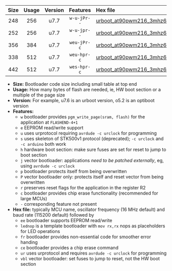 |Size|Usage|Version|Features|Hex file|
|:-:|:-:|:-:|:-:|:--|
|248|256|u7.7|`w-u-jPr--`|[urboot_at90pwm216_3mhz6864_115200bps_lednop_ur_vbl.hex](https://raw.githubusercontent.com/stefanrueger/urboot.hex/main/mcus/at90pwm216/fcpu_3mhz6864/115200_bps/urboot_at90pwm216_3mhz6864_115200bps_lednop_ur_vbl.hex)|
|252|256|u7.7|`w-u-jpr--`|[urboot_at90pwm216_3mhz6864_115200bps_lednop_fr_ur_vbl.hex](https://raw.githubusercontent.com/stefanrueger/urboot.hex/main/mcus/at90pwm216/fcpu_3mhz6864/115200_bps/urboot_at90pwm216_3mhz6864_115200bps_lednop_fr_ur_vbl.hex)|
|356|384|u7.7|`weu-jPr-c`|[urboot_at90pwm216_3mhz6864_115200bps_ee_lednop_fr_ce_ur_vbl.hex](https://raw.githubusercontent.com/stefanrueger/urboot.hex/main/mcus/at90pwm216/fcpu_3mhz6864/115200_bps/urboot_at90pwm216_3mhz6864_115200bps_ee_lednop_fr_ce_ur_vbl.hex)|
|338|512|u7.7|`weu-hpr-c`|[urboot_at90pwm216_3mhz6864_115200bps_ee_lednop_fr_ce_ur.hex](https://raw.githubusercontent.com/stefanrueger/urboot.hex/main/mcus/at90pwm216/fcpu_3mhz6864/115200_bps/urboot_at90pwm216_3mhz6864_115200bps_ee_lednop_fr_ce_ur.hex)|
|442|512|u7.7|`wes-hpr-c`|[urboot_at90pwm216_3mhz6864_115200bps_ee_lednop_fr_ce.hex](https://raw.githubusercontent.com/stefanrueger/urboot.hex/main/mcus/at90pwm216/fcpu_3mhz6864/115200_bps/urboot_at90pwm216_3mhz6864_115200bps_ee_lednop_fr_ce.hex)|

- **Size:** Bootloader code size including small table at top end
- **Usage:** How many bytes of flash are needed, ie, HW boot section or a multiple of the page size
- **Version:** For example, u7.6 is an urboot version, o5.2 is an optiboot version
- **Features:**
  + `w` bootloader provides `pgm_write_page(sram, flash)` for the application at `FLASHEND-4+1`
  + `e` EEPROM read/write support
  + `u` uses urprotocol requiring `avrdude -c urclock` for programming
  + `s` uses skeleton of STK500v1 protocol (deprecated); `-c urclock` and `-c arduino` both work
  + `h` hardware boot section: make sure fuses are set for reset to jump to boot section
  + `j` vector bootloader: applications *need to be patched externally*, eg, using `avrdude -c urclock`
  + `p` bootloader protects itself from being overwritten
  + `P` vector bootloader only: protects itself and reset vector from being overwritten
  + `r` preserves reset flags for the application in the register R2
  + `c` bootloader provides chip erase functionality (recommended for large MCUs)
  + `-` corresponding feature not present
- **Hex file:** typically MCU name, oscillator frequency (16 MHz default) and baud rate (115200 default) followed by
  + `ee` bootloader supports EEPROM read/write
  + `lednop` is a template bootloader with `mov rx,rx` nops as placeholders for LED operations
  + `fr` bootloader provides non-essential code for smoother error handing
  + `ce` bootloader provides a chip erase command
  + `ur` uses urprotocol and requires `avrdude -c urclock` for programming
  + `vbl` vector bootloader: set fuses to jump to reset, not the HW boot section
